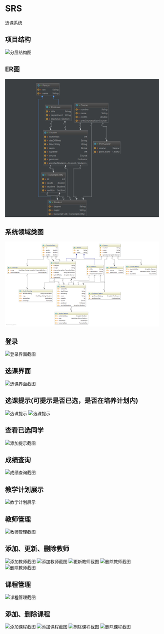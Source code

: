 # SRS
选课系统

## 项目结构
![分层结构图]()

## ER图
![](images/er.JPG)

## 系统领域类图
![](images/%E7%B3%BB%E7%BB%9F%E9%A2%86%E5%9F%9F%E7%B1%BB%E5%9B%BE.png)



## 登录
![登录界面截图](Image/login.png)

## 选课界面
![选课界面截图](Image/section.png)

## 选课提示(可提示是否已选，是否在培养计划内)
![选课提示](Image/clickSection.png)
![选课提示](Image/sectionInfo.png)

## 查看已选同学
![添加提示截图](Image/showSectioned.png)

## 成绩查询
![成绩查询截图](Image/gradle.png)

## 教学计划展示
![教学计划展示](Image/planOfStudy.png)

## 教师管理
![教师管理截图](Image/teacher.png)

## 添加、更新、删除教师
![添加教师截图](Image/addTeacher.png)
![添加教师截图](Image/addTeacherInfo.png)
![更新教师截图](Image/updateTeacher.png)
![删除教师截图](Image/deleteTeacher.png)
![删除教师截图](Image/deleteTeacherInfo.png)

## 课程管理
![课程管理截图](Image/section.png)

## 添加、删除课程
![添加课程截图](Image/addCourse.png)
![添加课程截图](Image/addCourseInfo.png)
![删除课程截图](Image/deleteCourseInfo.png)
![删除课程截图](Image/deleteCourseInfo.png)

